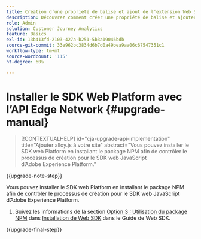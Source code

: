 ```yaml
---
title: Création d’une propriété de balise et ajout de l’extension Web SDK
description: Découvrez comment créer une propriété de balise et ajouter l’extension Web SDK
role: Admin
solution: Customer Journey Analytics
feature: Basics
exl-id: 13b413fd-2103-427a-b251-5b3a19046bdb
source-git-commit: 33e962bc3834d6b7d0a49bea9aa06c67547351c1
workflow-type: tm+mt
source-wordcount: '115'
ht-degree: 60%

---
```


# Installer le SDK Web Platform avec l’API Edge Network {#upgrade-manual}

<!-- markdownlint-disable MD034 -->

>[!CONTEXTUALHELP]
>id="cja-upgrade-api-implementation"
>title="Ajouter alloy.js à votre site"
>abstract="Vous pouvez installer le SDK web Platform en installant le package NPM afin de contrôler le processus de création pour le SDK web JavaScript d’Adobe Experience Platform."

<!-- markdownlint-enable MD034 -->

{{upgrade-note-step}}

Vous pouvez installer le SDK web Platform en installant le package NPM afin de contrôler le processus de création pour le SDK web JavaScript d’Adobe Experience Platform.

1. Suivez les informations de la section [Option 3 : Utilisation du package NPM](https://experienceleague.adobe.com/fr/docs/experience-platform/edge/fundamentals/installing-the-sdk#option-3-using-the-npm-package) dans [Installation de Web SDK](https://experienceleague.adobe.com/fr/docs/experience-platform/edge/fundamentals/installing-the-sdk) dans le Guide de Web SDK.

{{upgrade-final-step}}

